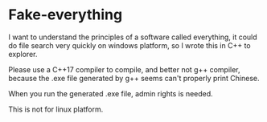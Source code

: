 # Fake-everything
I want to understand the principles of a software called everything, it could do file search very quickly on windows platform, so I wrote this in C++ to explorer. 

Please use a C++17 compiler to compile, and better not g++ compiler, because the .exe file generated by  g++ seems can't properly print Chinese. 

When you run the generated .exe file, admin rights is needed.

This is not for linux platform.
